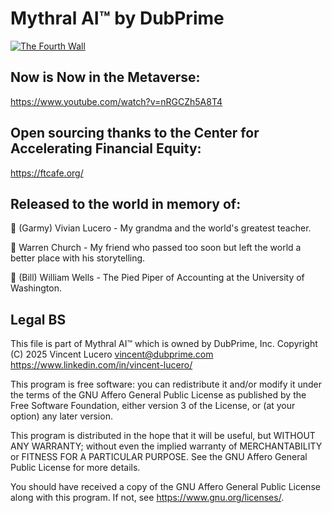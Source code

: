 # **Mythral AI™ by DubPrime**

[![The Fourth Wall](https://img.youtube.com/vi/nRGCZh5A8T4/0.jpg)](https://www.youtube.com/watch?v=nRGCZh5A8T4)

## **Now is Now in the Metaverse:**
https://www.youtube.com/watch?v=nRGCZh5A8T4

## **Open sourcing thanks to the Center for Accelerating Financial Equity:**
https://ftcafe.org/


## **Released to the world in memory of:**

💐 (Garmy) Vivian Lucero - My grandma and the world's greatest teacher.

👾 Warren Church - My friend who passed too soon but left the world a better place with his storytelling.

🧮 (Bill) William Wells - The Pied Piper of Accounting at the University of Washington.



## **Legal BS**

This file is part of Mythral AI™ which is owned by DubPrime, Inc.
Copyright (C) 2025 Vincent Lucero <vincent@dubprime.com> https://www.linkedin.com/in/vincent-lucero/

This program is free software: you can redistribute it and/or modify
it under the terms of the GNU Affero General Public License as published by
the Free Software Foundation, either version 3 of the License, or
(at your option) any later version.

This program is distributed in the hope that it will be useful,
but WITHOUT ANY WARRANTY; without even the implied warranty of
MERCHANTABILITY or FITNESS FOR A PARTICULAR PURPOSE.  See the
GNU Affero General Public License for more details.

You should have received a copy of the GNU Affero General Public License
along with this program.  If not, see <https://www.gnu.org/licenses/>.
